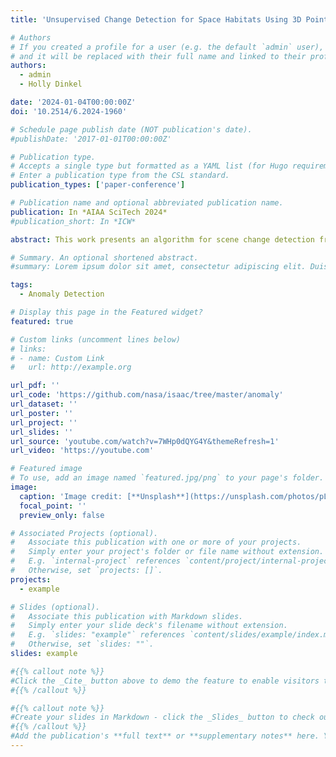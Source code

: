 ```yaml
---
title: 'Unsupervised Change Detection for Space Habitats Using 3D Point Clouds'

# Authors
# If you created a profile for a user (e.g. the default `admin` user), write the username (folder name) here
# and it will be replaced with their full name and linked to their profile.
authors:
  - admin
  - Holly Dinkel

date: '2024-01-04T00:00:00Z'
doi: '10.2514/6.2024-1960'

# Schedule page publish date (NOT publication's date).
#publishDate: '2017-01-01T00:00:00Z'

# Publication type.
# Accepts a single type but formatted as a YAML list (for Hugo requirements).
# Enter a publication type from the CSL standard.
publication_types: ['paper-conference']

# Publication name and optional abbreviated publication name.
publication: In *AIAA SciTech 2024*
#publication_short: In *ICW*

abstract: This work presents an algorithm for scene change detection from point clouds to enable autonomous robotic caretaking in future space habitats. Autonomous robotic systems will help maintain future deep-space habitats, such as the Gateway space station, which will be uncrewed for extended periods. Existing scene analysis software used on the International Space Station (ISS) relies on manually-labeled images for detecting changes. In contrast, the algorithm presented in this work uses raw, unlabeled point clouds as inputs. The algorithm first applies modified Expectation-Maximization Gaussian Mixture Model (GMM) clustering to two input point clouds. It then performs change detection by comparing the GMMs using the Earth Mover’s Distance. Experiments on data collected in a ground environment replicating the visual features of the ISS with an Astrobee free-flyer at NASA Ames Research Center demonstrate detection of multiple appearing and disappearing objects. The source code is publicly released to promote further development.

# Summary. An optional shortened abstract.
#summary: Lorem ipsum dolor sit amet, consectetur adipiscing elit. Duis posuere #tellus ac convallis placerat. Proin tincidunt magna sed ex sollicitudin #condimentum.

tags:
  - Anomaly Detection

# Display this page in the Featured widget?
featured: true

# Custom links (uncomment lines below)
# links:
# - name: Custom Link
#   url: http://example.org

url_pdf: ''
url_code: 'https://github.com/nasa/isaac/tree/master/anomaly'
url_dataset: ''
url_poster: ''
url_project: ''
url_slides: ''
url_source: 'youtube.com/watch?v=7WHp0dQYG4Y&themeRefresh=1'
url_video: 'https://youtube.com'

# Featured image
# To use, add an image named `featured.jpg/png` to your page's folder.
image:
  caption: 'Image credit: [**Unsplash**](https://unsplash.com/photos/pLCdAaMFLTE)'
  focal_point: ''
  preview_only: false

# Associated Projects (optional).
#   Associate this publication with one or more of your projects.
#   Simply enter your project's folder or file name without extension.
#   E.g. `internal-project` references `content/project/internal-project/index.md`.
#   Otherwise, set `projects: []`.
projects:
  - example

# Slides (optional).
#   Associate this publication with Markdown slides.
#   Simply enter your slide deck's filename without extension.
#   E.g. `slides: "example"` references `content/slides/example/index.md`.
#   Otherwise, set `slides: ""`.
slides: example

#{{% callout note %}}
#Click the _Cite_ button above to demo the feature to enable visitors to import #publication metadata into their reference management software.
#{{% /callout %}}

#{{% callout note %}}
#Create your slides in Markdown - click the _Slides_ button to check out the #example.
#{{% /callout %}}
#Add the publication's **full text** or **supplementary notes** here. You can #use rich formatting such as including [code, math, and images](https://docs.#hugoblox.com/content/writing-markdown-latex/).
---
```




